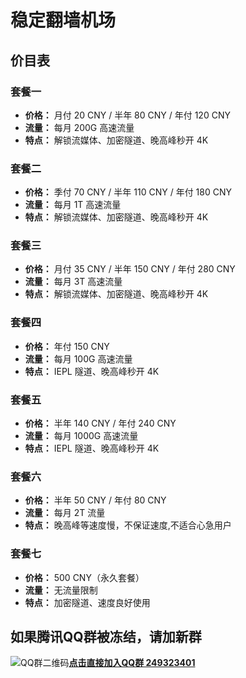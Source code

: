 # 稳定翻墙机场

## 价目表

### 套餐一
- **价格：** 月付 20 CNY / 半年 80 CNY / 年付 120 CNY
- **流量：** 每月 200G 高速流量
- **特点：** 解锁流媒体、加密隧道、晚高峰秒开 4K

### 套餐二
- **价格：** 季付 70 CNY / 半年 110 CNY / 年付 180 CNY
- **流量：** 每月 1T 高速流量
- **特点：** 解锁流媒体、加密隧道、晚高峰秒开 4K

### 套餐三
- **价格：** 月付 35 CNY / 半年 150 CNY / 年付 280 CNY
- **流量：** 每月 3T 高速流量
- **特点：** 解锁流媒体、加密隧道、晚高峰秒开 4K

### 套餐四
- **价格：** 年付 150 CNY
- **流量：** 每月 100G 高速流量
- **特点：** IEPL 隧道、晚高峰秒开 4K

### 套餐五
- **价格：** 半年 140 CNY / 年付 240 CNY
- **流量：** 每月 1000G 高速流量
- **特点：** IEPL 隧道、晚高峰秒开 4K

### 套餐六
- **价格：** 半年 50 CNY / 年付 80 CNY
- **流量：** 每月 2T 流量
- **特点：** 晚高峰等速度慢，不保证速度,不适合心急用户

### 套餐七
- **价格：** 500 CNY（永久套餐）
- **流量：** 无流量限制
- **特点：** 加密隧道、速度良好使用

## 如果腾讯QQ群被冻结，请加新群

![QQ群二维码](https://image.dooo.ng/c/2024/08/01/66aab141da200.webp)**[点击直接加入QQ群 249323401](http://qm.qq.com/cgi-bin/qm/qr?_wv=1027&k=EtzBGivq-ki-vu8UYOuTA4VNuJcwasqO&authKey=wUI9lNFz5KpErW%2BWcrkg449KjVXGWrUEFWewcN2i4fS3cWHZj7ZLLNcxQMv11ySg&noverify=0&group_code=249323401)**
